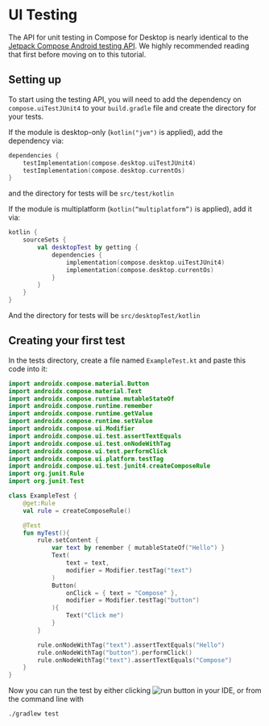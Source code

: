 ﻿# UI Testing
The API for unit testing in Compose for Desktop is nearly identical to the [Jetpack Compose Android testing API](https://developer.android.com/jetpack/compose/testing). We highly recommended reading that first before moving on to this tutorial.

## Setting up
To start using the testing API, you will need to add the dependency on `compose.uiTestJUnit4` to your `build.gradle` file and create the directory for your tests. 

If the module is desktop-only (`kotlin("jvm")` is applied), add the dependency via:
``` kotlin
dependencies {
    testImplementation(compose.desktop.uiTestJUnit4)
    testImplementation(compose.desktop.currentOs)
}
```

and the directory for tests will be `src/test/kotlin`

If the module is multiplatform (`kotlin(“multiplatform”)` is applied), add it via:

``` kotlin
kotlin {
    sourceSets {
        val desktopTest by getting {
            dependencies {
                implementation(compose.desktop.uiTestJUnit4)
                implementation(compose.desktop.currentOs)
            }
        }
    }
}
```

And the directory for tests will be `src/desktopTest/kotlin`

## Creating your first test
In the tests directory, create a file named `ExampleTest.kt` and paste this code into it:

```kotlin
import androidx.compose.material.Button
import androidx.compose.material.Text
import androidx.compose.runtime.mutableStateOf
import androidx.compose.runtime.remember
import androidx.compose.runtime.getValue
import androidx.compose.runtime.setValue
import androidx.compose.ui.Modifier
import androidx.compose.ui.test.assertTextEquals
import androidx.compose.ui.test.onNodeWithTag
import androidx.compose.ui.test.performClick
import androidx.compose.ui.platform.testTag
import androidx.compose.ui.test.junit4.createComposeRule
import org.junit.Rule
import org.junit.Test

class ExampleTest {
    @get:Rule
    val rule = createComposeRule()

    @Test
    fun myTest(){
        rule.setContent {
            var text by remember { mutableStateOf("Hello") }
            Text(
                text = text,
                modifier = Modifier.testTag("text")
            )
            Button(
                onClick = { text = "Compose" },
                modifier = Modifier.testTag("button")
            ){
                Text("Click me")
            }
        }

        rule.onNodeWithTag("text").assertTextEquals("Hello")
        rule.onNodeWithTag("button").performClick()
        rule.onNodeWithTag("text").assertTextEquals("Compose")
    }
}
```

Now you can run the test by either clicking ![run](https://github.com/JetBrains/compose-multiplatform/assets/5963351/2eac4041-757e-48b0-9dc2-baef82f21a7b) button in your IDE, or from the command line with
```
./gradlew test
```

